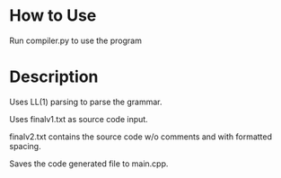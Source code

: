 # How to Use

Run compiler.py to use the program

# Description

Uses LL(1) parsing to parse the grammar.


Uses finalv1.txt as source code input.

finalv2.txt contains the source code w/o comments and with formatted spacing.

Saves the code generated file to main.cpp.
